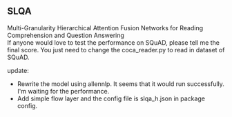 ## SLQA

Multi-Granularity Hierarchical Attention Fusion Networks
for Reading Comprehension and Question Answering    
If anyone would love to test the performance on SQuAD, please tell me the final score. 
You just need to change the coca_reader.py to read in dataset of SQuAD.

update:
- Rewrite the model using allennlp. It seems that it would run successfully. I'm waiting for the performance. 
- Add simple flow layer and the config file is slqa_h.json in package config.